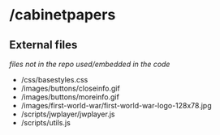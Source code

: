 # /cabinetpapers

## External files
_files not in the repo used/embedded in the code_

 - /css/basestyles.css
 - /images/buttons/closeinfo.gif
 - /images/buttons/moreinfo.gif
 - /images/first-world-war/first-world-war-logo-128x78.jpg
 - /scripts/jwplayer/jwplayer.js
 - /scripts/utils.js
